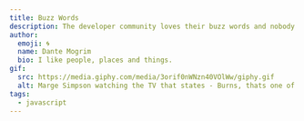 ```yaml
---
title: Buzz Words
description: The developer community loves their buzz words and nobody knows all of them. Here's a handy glossary of terms I've picked up so far.
author:
  emoji: 🌀
  name: Dante Mogrim
  bio: I like people, places and things.
gif:
  src: https://media.giphy.com/media/3orif0nWNzn40VOlWw/giphy.gif
  alt: Marge Simpson watching the TV that states - Burns, thats one of those annoying buzz words."
tags:
  - javascript
---
```


